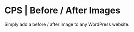 CPS | Before / After Images
===========================

Simply add a before / after image to any WordPress website.
